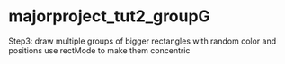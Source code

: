 # majorproject_tut2_groupG
Step3: draw multiple groups of bigger rectangles with random color and positions
use rectMode to make them concentric